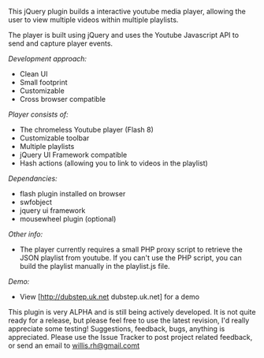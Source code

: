 This jQuery plugin builds a interactive youtube media player, allowing the user to view multiple videos within multiple playlists. 

The player is built using jQuery and uses the Youtube Javascript API to send and capture player events.

*Development approach:*

 * Clean UI
 * Small footprint
 * Customizable
 * Cross browser compatible

*Player consists of:*
  * The chromeless Youtube player (Flash 8)
  * Customizable toolbar 
  * Multiple playlists
  * jQuery UI Framework compatible
  * Hash actions (allowing you to link to videos in the playlist)

*Dependancies:*
  * flash plugin installed on browser
  * swfobject
  * jquery ui framework
  * mousewheel plugin (optional)

*Other info:*
  * The player currently requires a small PHP proxy script to retrieve the JSON playlist from youtube. If you can't use the PHP script, you can build the playlist manually in the playlist.js file.

*Demo:*
  * View [http://dubstep.uk.net dubstep.uk.net] for a demo

This plugin is very ALPHA and is still being actively developed. It is not quite ready for a release, but please feel free to use the latest revision, I'd really appreciate some testing!
Suggestions, feedback, bugs, anything is appreciated. Please use the Issue Tracker to post project related feedback, or send an email to willis.rh@gmail.comt
